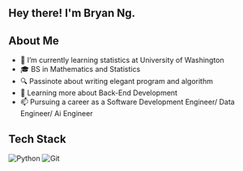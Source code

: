 ## Hey there! I'm Bryan Ng.

## About Me

- 🌱 I’m currently learning statistics at University of Washington
- 🎓 BS in Mathematics and Statistics
- 🔍 Passinote about writing elegant program and algorithm
- 📖 Learning more about Back-End Development
- 📫 Pursuing a career as a Software Development Engineer/ Data Engineer/ Ai Engineer

## Tech Stack

![Python](https://img.shields.io/badge/python-3670A0?style=for-the-badge&logo=python&logoColor=ffdd54)
![Git](https://img.shields.io/badge/git-%23F05033.svg?style=for-the-badge&logo=git&logoColor=white)

